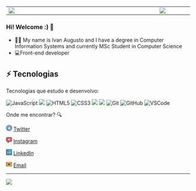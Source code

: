 <center>
  <table>
    <tr>
        <td><img width="400px" align="left" src="https://github-readme-stats.vercel.app/api/top-langs/?username=ivanaugusto09&hide=html&layout=compact&theme=buefy" /></td>
        <td><img width="495px" align="left" src="https://github-readme-stats.vercel.app/api?username=ivanaugusto09&theme=buefy"/></td>
    </tr>   
  </table>
</center>  





### Hi! Welcome :) 👋

- :student: My name is Ivan Augusto and I have a degree in Computer Information Systems and currently MSc Student in Computer Science
- ‎‍💻Front-end developer

## ⚡ Tecnologias

Tecnologias que estudo e desenvolvo:

![JavaScript](https://img.shields.io/badge/-JavaScript-black?style=flat-square&logo=javascript)
<img src="https://img.shields.io/badge/vuejs%20-%2335495e.svg?&style=flat-square&logo=vue.js&logoColor=%234FC08D"/>
![HTML5](https://img.shields.io/badge/-HTML5-E34F26?style=flat-square&logo=html5&logoColor=white)
![CSS3](https://img.shields.io/badge/-CSS3-1572B6?style=flat-square&logo=css3)
<img src="https://img.shields.io/badge/tailwindcss%20-%2338B2AC.svg?&style=flat-square&logo=tailwind-css&logoColor=white"/>
<img src="https://img.shields.io/badge/firebase%20-%23039BE5.svg?&style=flat-square&logo=firebase"/>
![Git](https://img.shields.io/badge/-Git-black?style=flat-square&logo=git)
![GitHub](https://img.shields.io/badge/-GitHub-181717?style=flat-square&logo=github)
![VSCode](https://img.shields.io/badge/-VSCode-007ACC?style=flat-square&logo=visual-studio-code&logoColor=white)


Onde me encontrar? :mag:  

<a href="https://twitter.com/cossmoth"><img src="https://github.com/ivanaugusto09/ivanaugusto09/blob/main/images/twitter.png" width="16"></img></a> [Twitter](https://twitter.com/cossmoth)   

<a href="https://www.instagram.com/ivanaugusto_99/"><img src="https://github.com/ivanaugusto09/ivanaugusto09/blob/main/images/instagram.png" width="16"></img></a> [Instagram](https://www.instagram.com/ivanaugusto_99/)  

<a href="https://www.linkedin.com/in/ivan-augusto-alves-rocha-a64b29195/"><img src="https://github.com/ivanaugusto09/ivanaugusto09/blob/main/images/linkedin.png" width="16"></img></a> [LinkedIn](https://www.linkedin.com/in/ivan-augusto-alves-rocha-a64b29195/)  

<a href="mailto:ivandevfull@gmail.com"><img src="https://github.com/ivanaugusto09/ivanaugusto09/blob/main/images/email.png" width="16"></img></a> [Email](mailto:ivandevfull@gmail.com)  

---  

![](https://komarev.com/ghpvc/?username=ivanaugusto09&color=blue&style=flat)

<!--
**ivanaugusto09/ivanaugusto09** is a ✨ _special_ ✨ repository because its `README.md` (this file) appears on your GitHub profile.


